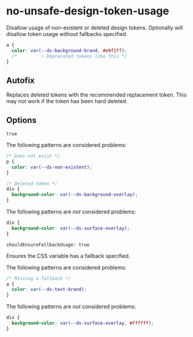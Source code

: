 # no-unsafe-design-token-usage

Disallow usage of non-existent or deleted design tokens. Optionally will disallow token usage without fallbacks specified.

```css
a {
  color: var(--ds-background-brand, #e9f2ff);
  /*         ↑ Deprecated tokens like this */
}
```

## Autofix

Replaces deleted tokens with the recommended replacement token. This may not work if the token has been hard deleted.

## Options

`true`

The following patterns are considered problems:

```css
/* Does not exist */
p {
  color: var(--ds-non-existent);
}
```

```css
/* Deleted token */
div {
  background-color: var(--ds-background-overlay);
}
```

The following patterns are _not_ considered problems:

```css
div {
  background-color: var(--ds-surface-overlay);
}
```

`shouldEnsureFallbackUsage: true`

Ensures the CSS variable has a fallback specified.

The following patterns are considered problems:

```css
/* Missing a fallback */
a {
  color: var(--ds-text-brand);
}
```

The following patterns are _not_ considered problems:

```css
div {
  background-color: var(--ds-surface-overlay, #ffffff);
}
```
